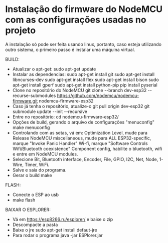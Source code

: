 # Instalação do firmware do NodeMCU com as configurações usadas no projeto

A instalação só pode ser feita usando linux, portanto, caso esteja utilizando outro sistema, o primeiro passo é instalar uma máquina virtual.

BUILD:
- Atualizar o apt-get:
	sudo apt-get update
- Instalar as dependencias:
	sudo apt-get install git
	sudo apt-get install libncurses-dev
	sudo apt-get install flex
	sudo apt-get install bison
	sudo apt-get install gperf
	sudo apt-get install python-pip
	pip install pyserial
- Clone no repositório do NodeMCU
	git clone --branch dev-esp32 --recurse-submodules https://github.com/nodemcu/nodemcu-firmware.git nodemcu-firmware-esp32
- Caso já tenha o repositório, atualize-o
	git pull origin dev-esp32
	git submodule update --init --recursive
- Entre no repositório:
	cd nodemcu-firmware-esp32/
- Opções de build, gerando o arquivo de configurações "menuconfig"
	make menuconfig
- Controlando com as setas, vá em:
Optimization Level, mude para Release
NodeMCU miscellaneous, mude para ALL
ESP32-specific, marque "Invoke Panic Handler"
Wi-fi, marque "Software Controls Wifi/Bluetooth coexistence"
Component config, habilite o bluetooth, wifi e entre em NodeMCU modules.
- Selecione Bit, Bluetooth interface, Encoder, File, GPIO, I2C, Net, Node, 1-Wire, Timer, WiFi.
- Salve e saia do programa.
- Gerar o build
	make

FLASH:
- Conecte o ESP ao usb
- make flash

BAIXAR O ESPLORER:
- Vá em https://esp8266.ru/esplorer/ e baixe o zip
- Descompacte a pasta
- Baixe o jre
	sudo apt-get install defaut-jre
- Para rodar o programa
	java -jar ESPlorer.jar

